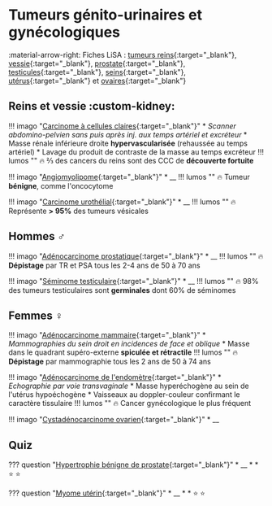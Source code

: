 # Tumeurs génito-urinaires et gynécologiques

:material-arrow-right: Fiches LiSA : [tumeurs reins](https://livret.uness.fr/lisa/Tumeurs_du_rein_de_l%E2%80%99adulte){:target="_blank"}, [vessie](https://livret.uness.fr/lisa/Tumeurs_v%C3%A9sicales){:target="_blank"}, [prostate](https://livret.uness.fr/lisa/Tumeurs_de_la_prostate){:target="_blank"}, [testicules](https://livret.uness.fr/lisa/Tumeurs_du_testicule){:target="_blank"}, [seins](https://livret.uness.fr/lisa/Tumeurs_du_sein){:target="_blank"}, [utérus](https://livret.uness.fr/lisa/Tumeurs_du_col_ut%C3%A9rin,_tumeur_du_corps_ut%C3%A9rin){:target="_blank"} et [ovaires](https://livret.uness.fr/lisa/Tumeurs_de_l%E2%80%99ovaire){:target="_blank"}

## Reins et vessie :custom-kidney:

!!! imago "[Carcinome à cellules claires](https://radiopaedia.org/cases/181152/studies/144755){:target="_blank"}"
    * _Scanner abdomino-pelvien sans puis après inj. aux temps artériel et excréteur_
    * Masse rénale inférieure droite **hypervascularisée** (rehaussée au temps artériel)
    * Lavage du produit de contraste de la masse au temps excréteur
    !!! lumos ""
        :fire: &#8532; des cancers du reins sont des CCC de **découverte fortuite**

!!! imago "[Angiomyolipome](https://radiopaedia.org/cases/88552/studies/105227){:target="_blank"}"
    * __
    !!! lumos ""
        :fire: Tumeur **bénigne**, comme l'oncocytome

!!! imago "[Carcinome urothélial](https://radiopaedia.org/cases/162780/studies/132580){:target="_blank"}"
    * __
    !!! lumos ""
        :fire: Représente **> 95%** des tumeurs vésicales

## Hommes :male_sign:

!!! imago "[Adénocarcinome prostatique](https://radiopaedia.org/cases/77857/studies/90143){:target="_blank"}"
    * __
    !!! lumos ""
        :fire: **Dépistage** par TR et PSA tous les 2-4 ans de 50 à 70 ans

!!! imago "[Séminome testiculaire](https://radiopaedia.org/cases/99886/studies/121735){:target="_blank"}"
    * __
    !!! lumos ""
        :fire: 98% des tumeurs testiculaires sont **germinales** dont 60% de séminomes


## Femmes :female_sign:

!!! imago "[Adénocarcinome mammaire](https://radiopaedia.org/cases/185818/studies/147888){:target="_blank"}"
    * _Mammographies du sein droit en incidences de face et oblique_
    * Masse dans le quadrant supéro-externe **spiculée et rétractile**
    !!! lumos ""
        :fire: **Dépistage** par mammographie tous les 2 ans de 50 à 74 ans

!!! imago "[Adénocarcinome de l'endomètre](https://radiopaedia.org/cases/53104/studies/59067){:target="_blank"}"
    * _Echographie par voie transvaginale_
    * Masse hyperéchogène au sein de l'utérus hypoéchogène
    * Vaisseaux au doppler-couleur confirmant le caractère tissulaire
    !!! lumos ""
        :fire: Cancer gynécologique le plus fréquent

!!! imago "[Cystadénocarcinome ovarien](https://radiopaedia.org/cases/86567/studies/102653?lang=gb#findings){:target="_blank"}"
    * __


## Quiz

??? question "[Hypertrophie bénigne de prostate](){:target="_blank"}"
    * __
    * 
    * :star:  :star:

??? question "[Myome utérin](){:target="_blank"}"
    * __
    * 
    * :star:  :star: